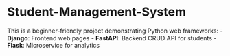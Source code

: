 # Student-Management-System
This is a beginner-friendly project demonstrating Python web frameworks: - **Django**: Frontend web pages - **FastAPI**: Backend CRUD API for students - **Flask**: Microservice for analytics
